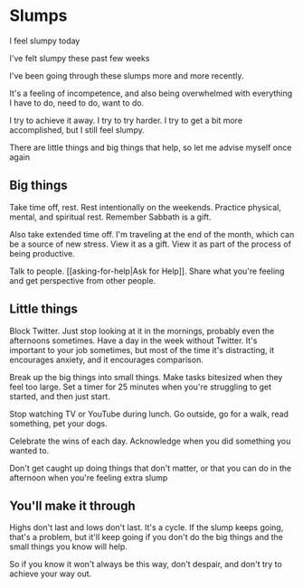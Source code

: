 # Slumps

I feel slumpy today

I've felt slumpy these past few weeks

I've been going through these slumps more and more recently.

It's a feeling of incompetence, and also being overwhelmed with everything I have to do, need to do, want to do.

I try to achieve it away. I try to try harder. I try to get a bit more accomplished, but I still feel slumpy.

There are little things and big things that help, so let me advise myself once again


## Big things

Take time off, rest. Rest intentionally on the weekends. Practice physical, mental, and spiritual rest. Remember Sabbath is a gift.

Also take extended time off. I'm traveling at the end of the month, which can be a source of new stress. View it as a gift. View it as part of the process of being productive.

Talk to people. [[asking-for-help|Ask for Help]]. Share what you're feeling and get perspective from other people.


## Little things

Block Twitter. Just stop looking at it in the mornings, probably even the afternoons sometimes. Have a day in the week without Twitter. It's important to your job sometimes, but most of the time it's distracting, it encourages anxiety, and it encourages comparison.

Break up the big things into small things. Make tasks bitesized when they feel too large. Set a timer for 25 minutes when you're struggling to get started, and then just start.

Stop watching TV or YouTube during lunch. Go outside, go for a walk, read something, pet your dogs.

Celebrate the wins of each day. Acknowledge when you did something you wanted to.

Don't get caught up doing things that don't matter, or that you can do in the afternoon when you're feeling extra slump

## You'll make it through

Highs don't last and lows don't last. It's a cycle. If the slump keeps going, that's a problem, but it'll keep going if you don't do the big things and the small things you know will help.

So if you know it won't always be this way, don't despair, and don't try to achieve your way out.  
